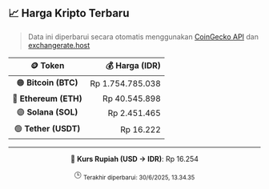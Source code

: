 

<!-- HARGA_KRIPTO -->
## 📈 Harga Kripto Terbaru

> Data ini diperbarui secara otomatis menggunakan [CoinGecko API](https://www.coingecko.com/) dan [exchangerate.host](https://exchangerate.host/)

<div align="center">

| 🪙 Token | 💰 Harga (IDR) |
|:------:|---------------:|
| 🟠 **Bitcoin (BTC)**   | Rp 1.754.785.038 |
| 🔵 **Ethereum (ETH)**  | Rp 40.545.898 |
| 🟣 **Solana (SOL)**    | Rp 2.451.465 |
| 🟢 **Tether (USDT)**   | Rp 16.222 |

---

💱 **Kurs Rupiah (USD → IDR)**: Rp 16.254

🕒 <sub>Terakhir diperbarui: 30/6/2025, 13.34.35</sub>

</div>
<!-- /HARGA_KRIPTO -->